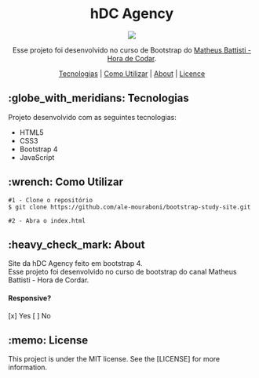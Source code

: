 <h1 align="center">hDC Agency</h1>
<p align="center">
  <img src="assets/readme/bootstrap-site.gif">
</p>

<p align="center">
  Esse projeto foi desenvolvido no curso de Bootstrap do <a href="https://www.youtube.com/playlist?list=PLnDvRpP8Bnexu5wvxogy6N49_S5Xk8Cze">Matheus Battisti - Hora de Codar</a>.
</p>

<p align="center">
  <a href="#technology">Tecnologias</a> | 
  <a href="#c-utilizar">Como Utilizar</a> |
  <a href="#about">About</a> |
  <a href="#license">Licence</a> 
</p>

<h2 id="technology">:globe_with_meridians: Tecnologias</h2>
<p>Projeto desenvolvido com as seguintes tecnologias:</p>
<ul>
  <li>HTML5</li>
  <li>CSS3</li>
  <li>Bootstrap 4</li>
  <li>JavaScript</li>
</ul>

<h2 id="c-utilizar">:wrench: Como Utilizar</h2>

```
#1 - Clone o repositório
$ git clone https://github.com/ale-mouraboni/bootstrap-study-site.git

#2 - Abra o index.html
```

<h2 id="about">:heavy_check_mark: About</h2>
<p>Site da hDC Agency feito em bootstrap 4.</br>
Esse projeto foi desenvolvido no curso de bootstrap do canal Matheus Battisti - Hora de Cordar.
<h4>Responsive?</h4>
[x] Yes  [ ] No
</p>

<h2 id="license">:memo: License</h2>
<p>This project is under the MIT license. See the [LICENSE] for more information.
</p>
